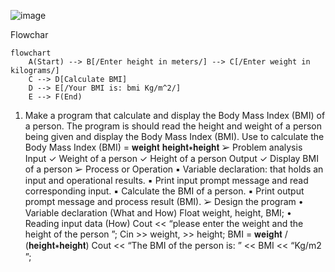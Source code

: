 ![image](https://github.com/SWEG-2015EC-Batch/Code-Warrior/assets/149233683/bf4edc99-31a6-4c36-b823-3ffd9a2839f7)

Flowchar

```mermaid 
flowchart
    A(Start) --> B[/Enter height in meters/] --> C[/Enter weight in kilograms/]
    C --> D[Calculate BMI]
    D --> E[/Your BMI is: bmi Kg/m^2/]
    E --> F(End)
```

1. Make a program that calculate and display the Body Mass Index (BMI) 
of a person. The program is should read the height and weight of a 
person being given and display the Body Mass Index (BMI).
Use to calculate the Body Mass Index (BMI) = 
𝐰𝐞𝐢𝐠𝐡𝐭
𝐡𝐞𝐢𝐠𝐡𝐭∗𝐡𝐞𝐢𝐠𝐡𝐭
➢ Problem analysis
Input
✓ Weight of a person
✓ Height of a person
Output
✓ Display BMI of a person
➢ Process or Operation
▪ Variable declaration: that holds an input and operational results.
▪ Print input prompt message and read corresponding input.
▪ Calculate the BMI of a person.
▪ Print output prompt message and process result (BMI).
➢ Design the program
• Variable declaration (What and How)
Float weight, height, BMI;
• Reading input data (How)
Cout << “please enter the weight and the height of the person ”;
Cin >> weight, >> height;
BMI = 
𝐰𝐞𝐢𝐠𝐡𝐭 /
(𝐡𝐞𝐢𝐠𝐡𝐭∗𝐡𝐞𝐢𝐠𝐡𝐭)
Cout << “The BMI of the person is: ” << BMI << “Kg/m2 ”;

